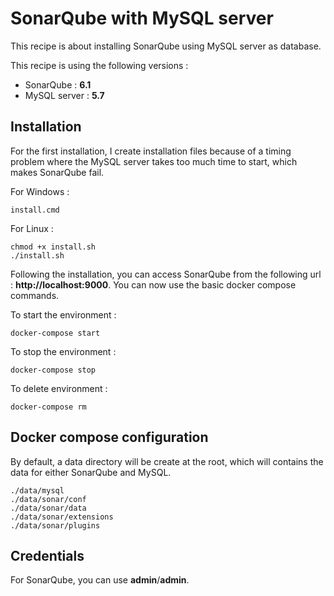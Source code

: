 # SonarQube with MySQL server

This recipe is about installing SonarQube using MySQL server as database.

This recipe is using the following versions :

- SonarQube : **6.1**
- MySQL server : **5.7**

## Installation

For the first installation, I create installation files because of a timing problem where the MySQL server takes too much time to start, which makes SonarQube fail.

For Windows :

    install.cmd

For Linux :

    chmod +x install.sh
    ./install.sh

Following the installation, you can access SonarQube from the following url : **http://localhost:9000**. You can now use the basic docker compose commands.

To start the environment :

    docker-compose start

To stop the environment :

    docker-compose stop

To delete environment :

    docker-compose rm

## Docker compose configuration

By default, a data directory will be create at the root, which will contains the data for either SonarQube and MySQL.

    ./data/mysql
    ./data/sonar/conf
    ./data/sonar/data
    ./data/sonar/extensions
    ./data/sonar/plugins

## Credentials

For SonarQube, you can use **admin**/**admin**.
